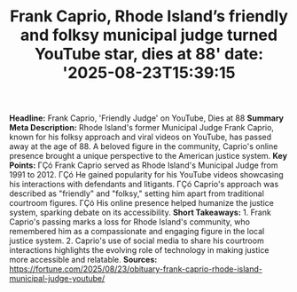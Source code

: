 ﻿---
title: "Frank Caprio, Rhode Island’s friendly and folksy municipal judge turned YouTube star, dies at 88'
date: '2025-08-23T15:39:15"
category: "Markets"
summary: ""
slug: "frank caprio rhode islands friendly and folksy municipal jud"
source_urls:
  - "https://fortune.com/2025/08/23/obituary-frank-caprio-rhode-island-municipal-judge-youtube/"
seo:
  title: "Frank Caprio, Rhode Island’s friendly and folksy municipal judge turned YouTube star, dies at 88 | Hash n Hedge'
  description: '"
  keywords: ["news", "markets", "brief"]
---
**Headline:** Frank Caprio, 'Friendly Judge' on YouTube, Dies at 88  **Summary Meta Description:** Rhode Island's former Municipal Judge Frank Caprio, known for his folksy approach and viral videos on YouTube, has passed away at the age of 88. A beloved figure in the community, Caprio's online presence brought a unique perspective to the American justice system.  **Key Points:**  ΓÇó Frank Caprio served as Rhode Island's Municipal Judge from 1991 to 2012. ΓÇó He gained popularity for his YouTube videos showcasing his interactions with defendants and litigants. ΓÇó Caprio's approach was described as "friendly" and "folksy," setting him apart from traditional courtroom figures. ΓÇó His online presence helped humanize the justice system, sparking debate on its accessibility.  **Short Takeaways:**  1. Frank Caprio's passing marks a loss for Rhode Island's community, who remembered him as a compassionate and engaging figure in the local justice system. 2. Caprio's use of social media to share his courtroom interactions highlights the evolving role of technology in making justice more accessible and relatable.  **Sources:**  https://fortune.com/2025/08/23/obituary-frank-caprio-rhode-island-municipal-judge-youtube/ 
